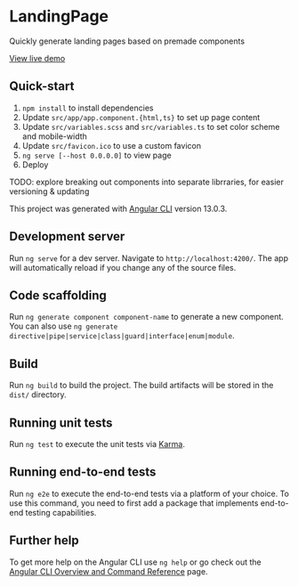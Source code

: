 # LandingPage

Quickly generate landing pages based on premade components

[View live demo](https://mikeqdev.github.io/angular-landing-page-template/)

## Quick-start

1. `npm install` to install dependencies
2. Update `src/app/app.component.{html,ts}` to set up page content
3. Update `src/variables.scss` and `src/variables.ts` to set color scheme and mobile-width
4. Update `src/favicon.ico` to use a custom favicon
5. `ng serve [--host 0.0.0.0]` to view page
6. Deploy

TODO: explore breaking out components into separate librraries, for easier versioning & updating

This project was generated with [Angular CLI](https://github.com/angular/angular-cli) version 13.0.3.

## Development server

Run `ng serve` for a dev server. Navigate to `http://localhost:4200/`. The app will automatically reload if you change any of the source files.

## Code scaffolding

Run `ng generate component component-name` to generate a new component. You can also use `ng generate directive|pipe|service|class|guard|interface|enum|module`.

## Build

Run `ng build` to build the project. The build artifacts will be stored in the `dist/` directory.

## Running unit tests

Run `ng test` to execute the unit tests via [Karma](https://karma-runner.github.io).

## Running end-to-end tests

Run `ng e2e` to execute the end-to-end tests via a platform of your choice. To use this command, you need to first add a package that implements end-to-end testing capabilities.

## Further help

To get more help on the Angular CLI use `ng help` or go check out the [Angular CLI Overview and Command Reference](https://angular.io/cli) page.
